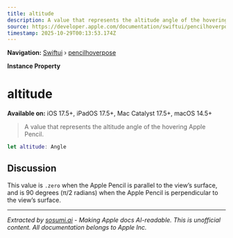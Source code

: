 ```yaml
---
title: altitude
description: A value that represents the altitude angle of the hovering Apple Pencil.
source: https://developer.apple.com/documentation/swiftui/pencilhoverpose/altitude
timestamp: 2025-10-29T00:13:53.174Z
---
```


**Navigation:** [Swiftui](/documentation/swiftui) › [pencilhoverpose](/documentation/swiftui/pencilhoverpose)

**Instance Property**

# altitude

**Available on:** iOS 17.5+, iPadOS 17.5+, Mac Catalyst 17.5+, macOS 14.5+

> A value that represents the altitude angle of the hovering Apple Pencil.

```swift
let altitude: Angle
```

## Discussion

This value is `.zero` when the Apple Pencil is parallel to the view’s surface, and is 90 degrees (π/2 radians) when the Apple Pencil is perpendicular to the view’s surface.

---

*Extracted by [sosumi.ai](https://sosumi.ai) - Making Apple docs AI-readable.*
*This is unofficial content. All documentation belongs to Apple Inc.*
